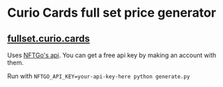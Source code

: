 # Curio Cards full set price generator

## [fullset.curio.cards](https://fullset.curio.cards)

Uses [NFTGo's api](https://docs.nftgo.io/reference/get_nfts_eth_v1_collection__contract_address__nfts_get-1). You can get a free api key by making an account with them.

Run with `NFTGO_API_KEY=your-api-key-here python generate.py`